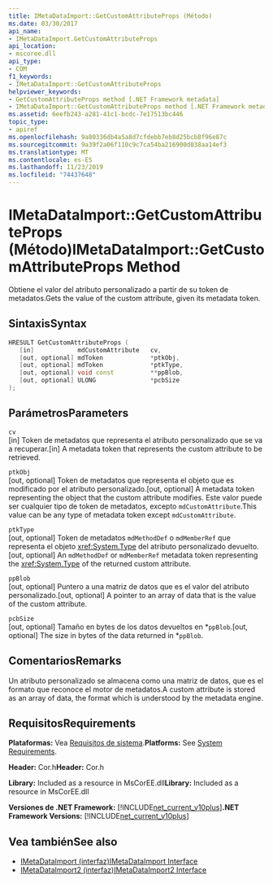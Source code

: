 ```yaml
---
title: IMetaDataImport::GetCustomAttributeProps (Método)
ms.date: 03/30/2017
api_name:
- IMetaDataImport.GetCustomAttributeProps
api_location:
- mscoree.dll
api_type:
- COM
f1_keywords:
- IMetaDataImport::GetCustomAttributeProps
helpviewer_keywords:
- GetCustomAttributeProps method [.NET Framework metadata]
- IMetaDataImport::GetCustomAttributeProps method [.NET Framework metadata]
ms.assetid: 6eefb243-a281-41c1-bcdc-7e17513bc446
topic_type:
- apiref
ms.openlocfilehash: 9a80336db4a5a8d7cfdebb7eb8d25bcb8f96e87c
ms.sourcegitcommit: 9a39f2a06f110c9c7ca54ba216900d038aa14ef3
ms.translationtype: MT
ms.contentlocale: es-ES
ms.lasthandoff: 11/23/2019
ms.locfileid: "74437648"
---
```

# <a name="imetadataimportgetcustomattributeprops-method"></a><span data-ttu-id="7792e-102">IMetaDataImport::GetCustomAttributeProps (Método)</span><span class="sxs-lookup"><span data-stu-id="7792e-102">IMetaDataImport::GetCustomAttributeProps Method</span></span>
<span data-ttu-id="7792e-103">Obtiene el valor del atributo personalizado a partir de su token de metadatos.</span><span class="sxs-lookup"><span data-stu-id="7792e-103">Gets the value of the custom attribute, given its metadata token.</span></span>  
  
## <a name="syntax"></a><span data-ttu-id="7792e-104">Sintaxis</span><span class="sxs-lookup"><span data-stu-id="7792e-104">Syntax</span></span>  
  
```cpp  
HRESULT GetCustomAttributeProps (  
   [in]            mdCustomAttribute   cv,  
   [out, optional] mdToken             *ptkObj,  
   [out, optional] mdToken             *ptkType,  
   [out, optional] void const          **ppBlob,  
   [out, optional] ULONG               *pcbSize  
);  
```  
  
## <a name="parameters"></a><span data-ttu-id="7792e-105">Parámetros</span><span class="sxs-lookup"><span data-stu-id="7792e-105">Parameters</span></span>  
 `cv`  
 <span data-ttu-id="7792e-106">[in] Token de metadatos que representa el atributo personalizado que se va a recuperar.</span><span class="sxs-lookup"><span data-stu-id="7792e-106">[in] A metadata token that represents the custom attribute to be retrieved.</span></span>  
  
 `ptkObj`  
 <span data-ttu-id="7792e-107">[out, optional] Token de metadatos que representa el objeto que es modificado por el atributo personalizado.</span><span class="sxs-lookup"><span data-stu-id="7792e-107">[out, optional] A metadata token representing the object that the custom attribute modifies.</span></span> <span data-ttu-id="7792e-108">Este valor puede ser cualquier tipo de token de metadatos, excepto `mdCustomAttribute`.</span><span class="sxs-lookup"><span data-stu-id="7792e-108">This value can be any type of metadata token except `mdCustomAttribute`.</span></span>  
  
 `ptkType`  
 <span data-ttu-id="7792e-109">[out, optional] Token de metadatos `mdMethodDef` o `mdMemberRef` que representa el objeto <xref:System.Type> del atributo personalizado devuelto.</span><span class="sxs-lookup"><span data-stu-id="7792e-109">[out, optional] An `mdMethodDef` or `mdMemberRef` metadata token representing the <xref:System.Type> of the returned custom attribute.</span></span>  
  
 `ppBlob`  
 <span data-ttu-id="7792e-110">[out, optional] Puntero a una matriz de datos que es el valor del atributo personalizado.</span><span class="sxs-lookup"><span data-stu-id="7792e-110">[out, optional] A pointer to an array of data that is the value of the custom attribute.</span></span>  
  
 `pcbSize`  
 <span data-ttu-id="7792e-111">[out, optional] Tamaño en bytes de los datos devueltos en \*`ppBlob`.</span><span class="sxs-lookup"><span data-stu-id="7792e-111">[out, optional] The size in bytes of the data returned in \*`ppBlob`.</span></span>  
  
## <a name="remarks"></a><span data-ttu-id="7792e-112">Comentarios</span><span class="sxs-lookup"><span data-stu-id="7792e-112">Remarks</span></span>  
 <span data-ttu-id="7792e-113">Un atributo personalizado se almacena como una matriz de datos, que es el formato que reconoce el motor de metadatos.</span><span class="sxs-lookup"><span data-stu-id="7792e-113">A custom attribute is stored as an array of data, the format which is understood by the metadata engine.</span></span>  
  
## <a name="requirements"></a><span data-ttu-id="7792e-114">Requisitos</span><span class="sxs-lookup"><span data-stu-id="7792e-114">Requirements</span></span>  
 <span data-ttu-id="7792e-115">**Plataformas:** Vea [Requisitos de sistema](../../../../docs/framework/get-started/system-requirements.md).</span><span class="sxs-lookup"><span data-stu-id="7792e-115">**Platforms:** See [System Requirements](../../../../docs/framework/get-started/system-requirements.md).</span></span>  
  
 <span data-ttu-id="7792e-116">**Header:** Cor.h</span><span class="sxs-lookup"><span data-stu-id="7792e-116">**Header:** Cor.h</span></span>  
  
 <span data-ttu-id="7792e-117">**Library:** Included as a resource in MsCorEE.dll</span><span class="sxs-lookup"><span data-stu-id="7792e-117">**Library:** Included as a resource in MsCorEE.dll</span></span>  
  
 <span data-ttu-id="7792e-118">**Versiones de .NET Framework:** [!INCLUDE[net_current_v10plus](../../../../includes/net-current-v10plus-md.md)]</span><span class="sxs-lookup"><span data-stu-id="7792e-118">**.NET Framework Versions:** [!INCLUDE[net_current_v10plus](../../../../includes/net-current-v10plus-md.md)]</span></span>  
  
## <a name="see-also"></a><span data-ttu-id="7792e-119">Vea también</span><span class="sxs-lookup"><span data-stu-id="7792e-119">See also</span></span>

- [<span data-ttu-id="7792e-120">IMetaDataImport (interfaz)</span><span class="sxs-lookup"><span data-stu-id="7792e-120">IMetaDataImport Interface</span></span>](../../../../docs/framework/unmanaged-api/metadata/imetadataimport-interface.md)
- [<span data-ttu-id="7792e-121">IMetaDataImport2 (interfaz)</span><span class="sxs-lookup"><span data-stu-id="7792e-121">IMetaDataImport2 Interface</span></span>](../../../../docs/framework/unmanaged-api/metadata/imetadataimport2-interface.md)
